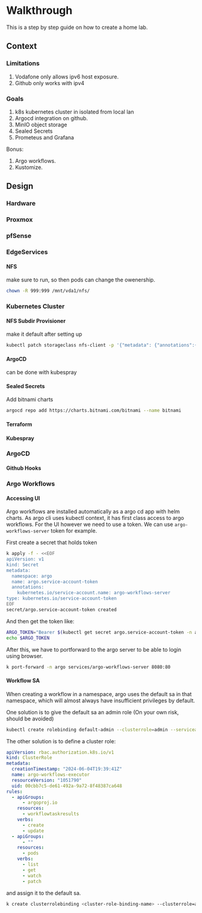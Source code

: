 # Walkthrough

This is a step by step guide on how to create a home lab.

## Context

### Limitations

1. Vodafone only allows ipv6 host exposure.
1. Github only works with ipv4

### Goals

1. k8s kubernetes cluster in isolated from local lan
1. Argocd integration on github.
1. MinIO object storage
1. Sealed Secrets
1. Prometeus and Grafana

Bonus:

1. Argo workflows.
1. Kustomize.

## Design

### Hardware

### Proxmox

### pfSense

### EdgeServices

#### NFS

make sure to run, so then pods can change the owenership.

```sh
chown -R 999:999 /mnt/vda1/nfs/
```

### Kubernetes Cluster

#### NFS Subdir Provisioner

make it default after setting up

```sh
kubectl patch storageclass nfs-client -p '{"metadata": {"annotations":{"storageclass.kubernetes.io/is-default-class":"true"}}}'
```

#### ArgoCD

can be done with kubespray

#### Sealed Secrets

Add bitnami charts

```sh
argocd repo add https://charts.bitnami.com/bitnami --name bitnami
```

#### Terraform

#### Kubespray

### ArgoCD

#### Github Hooks

### Argo Workflows

#### Accessing UI

Argo workflows are installed automatically as a argo cd app with helm charts. As argo cli uses kubectl context, it has first class access to argo workflows. For the UI however we need to use a token. We can use `argo-workflows-server` token for example.

First create a secret that holds token

```sh
k apply -f - <<EOF
apiVersion: v1
kind: Secret
metadata:
  namespace: argo
  name: argo.service-account-token
  annotations:
    kubernetes.io/service-account.name: argo-workflows-server
type: kubernetes.io/service-account-token
EOF
secret/argo.service-account-token created
```

And then get the token like:

```sh
ARGO_TOKEN="Bearer $(kubectl get secret argo.service-account-token -n argo -o=jsonpath='{.data.token}' | base64 --decode)"
echo $ARGO_TOKEN
```

After this, we have to portforward to the argo server to be able to login using browser.

```sh
k port-forward -n argo services/argo-workflows-server 8080:80
```

#### Workflow SA

When creating a workflow in a namespace, argo uses the default sa in that namespace, which will almost always have insufficient privileges by default.

One solution is to give the default sa an admin role (On your own risk, should be avoided)

```sh
kubectl create rolebinding default-admin --clusterrole=admin --serviceaccount=<namespace>:default -n <namespace>
```

The other solution is to define a cluster role:

```yaml
apiVersion: rbac.authorization.k8s.io/v1
kind: ClusterRole
metadata:
  creationTimestamp: "2024-06-04T19:39:41Z"
  name: argo-workflows-executor
  resourceVersion: "1051790"
  uid: 00cbb7c5-de61-492a-9a72-8f48387ca648
rules:
  - apiGroups:
      - argoproj.io
    resources:
      - workflowtaskresults
    verbs:
      - create
      - update
  - apiGroups:
      - ""
    resources:
      - pods
    verbs:
      - list
      - get
      - watch
      - patch
```

and assign it to the default sa.

```sh
k create clusterrolebinding <cluster-role-binding-name> --clusterrole=argo-workflows-executor --serviceaccount=<namespace>:default -n <namespace>
```
